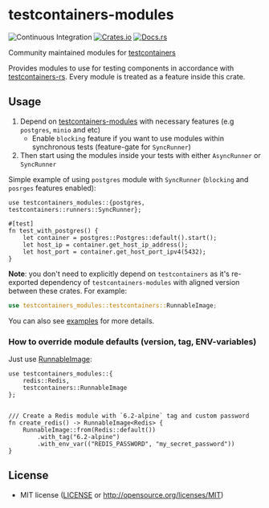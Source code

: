 # testcontainers-modules

![Continuous Integration](https://github.com/testcontainers/testcontainers-rs-modules-community/workflows/Continuous%20Integration/badge.svg?branch=main)
[![Crates.io](https://img.shields.io/crates/v/testcontainers-modules.svg)](https://crates.io/crates/testcontainers-modules)
[![Docs.rs](https://docs.rs/testcontainers-modules/badge.svg)](https://docs.rs/testcontainers-modules)

Community maintained modules for [testcontainers]

Provides modules to use for testing components in accordance with [testcontainers-rs].
Every module is treated as a feature inside this crate.

## Usage

1. Depend on [testcontainers-modules] with necessary features (e.g `postgres`, `minio` and etc)
    - Enable `blocking` feature if you want to use modules within synchronous tests (feature-gate for `SyncRunner`)
2. Then start using the modules inside your tests with either `AsyncRunner` or `SyncRunner`

Simple example of using `postgres` module with `SyncRunner` (`blocking` and `posrges` features enabled):

```rust,ignore
use testcontainers_modules::{postgres, testcontainers::runners::SyncRunner};

#[test]
fn test_with_postgres() {
    let container = postgres::Postgres::default().start();
    let host_ip = container.get_host_ip_address();
    let host_port = container.get_host_port_ipv4(5432);
}
```

**Note**: you don't need to explicitly depend on `testcontainers` as it's re-exported dependency
of `testcontainers-modules` with aligned version between these crates.
For example:

```rust
use testcontainers_modules::testcontainers::RunnableImage;
```

You can also see [examples](https://github.com/testcontainers/testcontainers-rs-modules-community/tree/main/examples)
for more details.

### How to override module defaults (version, tag, ENV-variables)

Just use [RunnableImage](https://docs.rs/testcontainers/latest/testcontainers/core/struct.RunnableImage.html):

```rust,ignore
use testcontainers_modules::{
    redis::Redis,
    testcontainers::RunnableImage
};


/// Create a Redis module with `6.2-alpine` tag and custom password
fn create_redis() -> RunnableImage<Redis> {
    RunnableImage::from(Redis::default())
        .with_tag("6.2-alpine")
        .with_env_var(("REDIS_PASSWORD", "my_secret_password"))
}
```

## License

- MIT license ([LICENSE] or <http://opensource.org/licenses/MIT>)

[testcontainers-rs]: https://github.com/testcontainers/testcontainers-rs

[testcontainers]: https://crates.io/crates/testcontainers

[testcontainers-modules]: https://crates.io/crates/testcontainers-modules

[LICENSE]: https://github.com/testcontainers/testcontainers-rs-modules-community/blob/main/LICENSE

